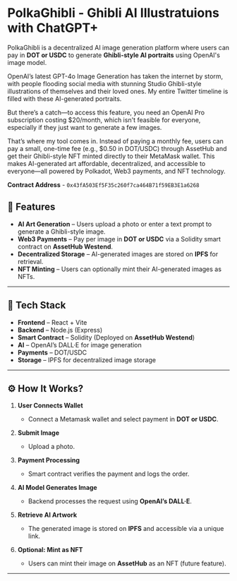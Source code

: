 # PolkaGhibli - Ghibli AI Illustratuions with ChatGPT+  

PolkaGhibli is a decentralized AI image generation platform where users can pay in **DOT or USDC** to generate **Ghibli-style AI portraits** using OpenAI's image model.  

OpenAI’s latest GPT-4o Image Generation has taken the internet by storm, with people flooding social media with stunning Studio Ghibli-style illustrations of themselves and their loved ones. My entire Twitter timeline is filled with these AI-generated portraits.

But there’s a catch—to access this feature, you need an OpenAI Pro subscription costing $20/month, which isn't feasible for everyone, especially if they just want to generate a few images.

That’s where my tool comes in. Instead of paying a monthly fee, users can pay a small, one-time fee (e.g., $0.50 in DOT/USDC) through AssetHub and get their Ghibli-style NFT minted directly to their MetaMask wallet. This makes AI-generated art affordable, decentralized, and accessible to everyone—all powered by Polkadot, Web3 payments, and NFT technology.


**Contract Address** - `0x43fA503Ef5F35c260f7ca464B71f59EB3E1a6268`


## 🚀 Features  
- **AI Art Generation** – Users upload a photo or enter a text prompt to generate a Ghibli-style image.  
- **Web3 Payments** – Pay per image in **DOT or USDC** via a Solidity smart contract on **AssetHub Westend**.  
- **Decentralized Storage** – AI-generated images are stored on **IPFS** for retrieval.  
- **NFT Minting** – Users can optionally mint their AI-generated images as NFTs.  

---

## 🔧 **Tech Stack**  
- **Frontend** – React + Vite  
- **Backend** – Node.js (Express)  
- **Smart Contract** – Solidity (Deployed on **AssetHub Westend**)  
- **AI** – OpenAI’s DALL·E for image generation  
- **Payments** – DOT/USDC  
- **Storage** – IPFS for decentralized image storage  

---

## ⚙️ **How It Works?**  

1. **User Connects Wallet**  
   - Connect a Metamask wallet and select payment in **DOT or USDC**.  

2. **Submit Image**  
   - Upload a photo.  

3. **Payment Processing**  
   - Smart contract verifies the payment and logs the order.  

4. **AI Model Generates Image**  
   - Backend processes the request using **OpenAI’s DALL·E**.  

5. **Retrieve AI Artwork**  
   - The generated image is stored on **IPFS** and accessible via a unique link.  

6. **Optional: Mint as NFT**  
   - Users can mint their image on **AssetHub** as an NFT (future feature).  

---
